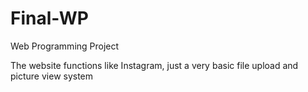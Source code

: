 # Final-WP
Web Programming Project

The website functions like Instagram, just a very basic file upload and picture view system
